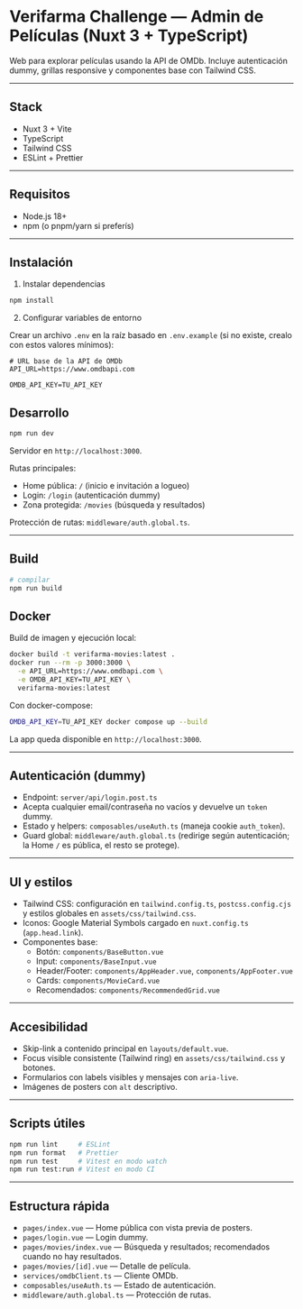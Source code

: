 # Verifarma Challenge — Admin de Películas (Nuxt 3 + TypeScript)

Web para explorar películas usando la API de OMDb.
Incluye autenticación dummy, grillas responsive y componentes base con Tailwind CSS.

---

## Stack
- Nuxt 3 + Vite
- TypeScript
- Tailwind CSS
- ESLint + Prettier

---

## Requisitos
- Node.js 18+
- npm (o pnpm/yarn si preferís)

---

## Instalación

1) Instalar dependencias

```bash
npm install
```

2) Configurar variables de entorno

Crear un archivo `.env` en la raíz basado en `.env.example` (si no existe, crealo con estos valores mínimos):

```env
# URL base de la API de OMDb
API_URL=https://www.omdbapi.com

OMDB_API_KEY=TU_API_KEY
```

## Desarrollo

```bash
npm run dev
```

Servidor en `http://localhost:3000`.

Rutas principales:
- Home pública: `/` (inicio e invitación a logueo)
- Login: `/login` (autenticación dummy)
- Zona protegida: `/movies` (búsqueda y resultados)

Protección de rutas: `middleware/auth.global.ts`.

---

## Build

```bash
# compilar
npm run build
```

## Docker

Build de imagen y ejecución local:

```bash
docker build -t verifarma-movies:latest .
docker run --rm -p 3000:3000 \
  -e API_URL=https://www.omdbapi.com \
  -e OMDB_API_KEY=TU_API_KEY \
  verifarma-movies:latest
```

Con docker-compose:

```bash
OMDB_API_KEY=TU_API_KEY docker compose up --build
```

La app queda disponible en `http://localhost:3000`.

---

## Autenticación (dummy)

- Endpoint: `server/api/login.post.ts`
- Acepta cualquier email/contraseña no vacíos y devuelve un `token` dummy.
- Estado y helpers: `composables/useAuth.ts` (maneja cookie `auth_token`).
- Guard global: `middleware/auth.global.ts` (redirige según autenticación; la Home `/` es pública, el resto se protege).

---

## UI y estilos

- Tailwind CSS: configuración en `tailwind.config.ts`, `postcss.config.cjs` y estilos globales en `assets/css/tailwind.css`.
- Iconos: Google Material Symbols cargado en `nuxt.config.ts` (`app.head.link`).
- Componentes base:
  - Botón: `components/BaseButton.vue`
  - Input: `components/BaseInput.vue`
  - Header/Footer: `components/AppHeader.vue`, `components/AppFooter.vue`
  - Cards: `components/MovieCard.vue`
  - Recomendados: `components/RecommendedGrid.vue`

---

## Accesibilidad

- Skip-link a contenido principal en `layouts/default.vue`.
- Focus visible consistente (Tailwind ring) en `assets/css/tailwind.css` y botones.
- Formularios con labels visibles y mensajes con `aria-live`.
- Imágenes de posters con `alt` descriptivo.

---

## Scripts útiles

```bash
npm run lint     # ESLint
npm run format   # Prettier
npm run test     # Vitest en modo watch
npm run test:run # Vitest en modo CI
```

---

## Estructura rápida

- `pages/index.vue` — Home pública con vista previa de posters.
- `pages/login.vue` — Login dummy.
- `pages/movies/index.vue` — Búsqueda y resultados; recomendados cuando no hay resultados.
- `pages/movies/[id].vue` — Detalle de película.
- `services/omdbClient.ts` — Cliente OMDb.
- `composables/useAuth.ts` — Estado de autenticación.
- `middleware/auth.global.ts` — Protección de rutas.

